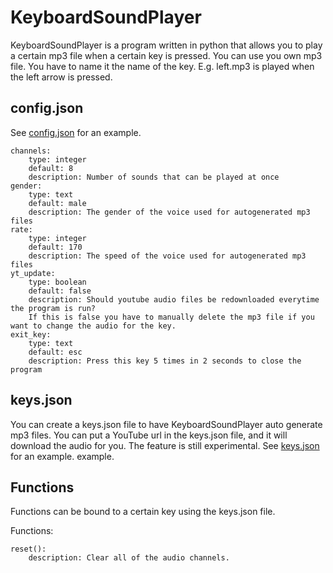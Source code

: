 # KeyboardSoundPlayer

KeyboardSoundPlayer is a program written in python that allows you to play a certain mp3 file when a certain key is
pressed. You can use you own mp3 file. You have to name it the name of the key. E.g. left.mp3 is played when the left
arrow is pressed.

## config.json
See <a href="https://github.com/Nebulizer1213/KeyboardSoundPlayer/blob/master/config.json">config.json</a> for an example.

    channels:
        type: integer
        default: 8
        description: Number of sounds that can be played at once
    gender:
        type: text
        default: male
        description: The gender of the voice used for autogenerated mp3 files
    rate:
        type: integer
        default: 170
        description: The speed of the voice used for autogenerated mp3 files
    yt_update:
        type: boolean
        default: false
        description: Should youtube audio files be redownloaded everytime the program is run? 
        If this is false you have to manually delete the mp3 file if you want to change the audio for the key.
    exit_key:
        type: text
        default: esc
        description: Press this key 5 times in 2 seconds to close the program

## keys.json
You can create a keys.json file to have KeyboardSoundPlayer auto generate mp3 files.
You can put a YouTube url in the keys.json file, and it will download the audio for you. The feature is still experimental.
See <a href="https://github.com/Nebulizer1213/KeyboardSoundPlayer/blob/master/keys.json">keys.json</a> for an example.
example.

## Functions
Functions can be bound to a certain key using the keys.json file.

Functions:

    reset():
        description: Clear all of the audio channels.
    
